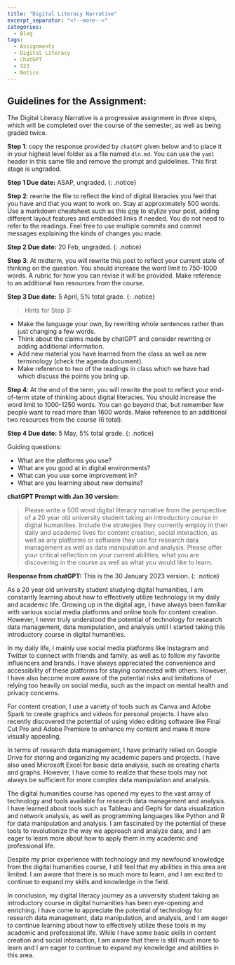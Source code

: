 ```yaml
---
title: "Digital Literacy Narrative"
excerpt_separator: "<!--more-->"
categories:
  - Blog
tags:
  - Assignments
  - Digital Literacy
  - chatGPT
  - S23
  - Notice
---
```


## Guidelines for the Assignment: 

The Digital Literacy Narrative is a progressive assignment in *three* steps, which will be completed over the course of the semester, as well as being graded twice. 

**Step 1**: copy the response provided by `chatGPT` given below and to place it in your highest level folder as a file named `dln.md`. You can use the `yaml` header in this same file and remove the prompt and guidelines. This first stage is ungraded.  

**Step 1 Due date:** ASAP, ungraded.
{: .notice}

**Step 2**: rewrite the file to reflect the kind of digital literacies you feel that you have and that you want to work on. Stay at approximately 500 words. Use a markdown cheatsheet such as this [one](https://www.markdownguide.org/cheat-sheet) to stylize your post, adding different layout features and embedded links if needed. You do not need to refer to the readings. Feel free to use multiple commits and commit messages explaining the kinds of changes you made. 

**Step 2 Due date:** 20 Feb, ungraded.
{: .notice}

**Step 3**: At midterm, you will rewrite this post to reflect your current state of thinking on the question. You should increase the word limit to 750-1000 words. A rubric for how you can revise it will be provided. Make reference to an additional two resources from the course. 

**Step 3 Due date:** 5 April, 5% total grade.
{: .notice}

> Hints for Step 3: 

- Make the language your own, by rewriting whole sentences rather than just changing a few words. 
- Think about the claims made by chatGPT and consider rewriting or adding additional information. 
- Add new material you have learned from the class as well as new terminology (check the agenda document).
- Make reference to two of the readings in class which we have had which discuss the points you bring up. 


**Step 4**: At the end of the term, you will rewrite the post to reflect your end-of-term state of thinking about digital literacies. You should increase the word limit to 1000-1250 words. You can go beyond that, but remember few people want to read more than 1600 words. Make reference to an additional two resources from the course (6 total). 

**Step 4 Due date:** 5 May, 5% total grade.
{: .notice}

Guiding questions: 
- What are the platforms you use?
- What are you good at in digital environments? 
- What can you use some improvement in? 
- What are you learning about new domains? 


**chatGPT Prompt with Jan 30 version:** 

> Please write a 500 word digital literacy narrative from the perspective of a 20 year old university student taking an introductory course in digital humanities. Include the strategies they currently employ in their daily and academic lives for content creation, social interaction, as well as any platforms or software they use for research data management as well as data manipulation and analysis. Please offer your critical reflection on your current abilities, what you are discovering in the course as well as what you would like to learn.

**Response from chatGPT:** This is the 30 January 2023 version.
{: .notice}

As a 20 year old university student studying digital humanities, I am constantly learning about how to effectively utilize technology in my daily and academic life. Growing up in the digital age, I have always been familiar with various social media platforms and online tools for content creation. However, I never truly understood the potential of technology for research data management, data manipulation, and analysis until I started taking this introductory course in digital humanities.

In my daily life, I mainly use social media platforms like Instagram and Twitter to connect with friends and family, as well as to follow my favorite influencers and brands. I have always appreciated the convenience and accessibility of these platforms for staying connected with others. However, I have also become more aware of the potential risks and limitations of relying too heavily on social media, such as the impact on mental health and privacy concerns.

For content creation, I use a variety of tools such as Canva and Adobe Spark to create graphics and videos for personal projects. I have also recently discovered the potential of using video editing software like Final Cut Pro and Adobe Premiere to enhance my content and make it more visually appealing.

In terms of research data management, I have primarily relied on Google Drive for storing and organizing my academic papers and projects. I have also used Microsoft Excel for basic data analysis, such as creating charts and graphs. However, I have come to realize that these tools may not always be sufficient for more complex data manipulation and analysis.

The digital humanities course has opened my eyes to the vast array of technology and tools available for research data management and analysis. I have learned about tools such as Tableau and Gephi for data visualization and network analysis, as well as programming languages like Python and R for data manipulation and analysis. I am fascinated by the potential of these tools to revolutionize the way we approach and analyze data, and I am eager to learn more about how to apply them in my academic and professional life.

Despite my prior experience with technology and my newfound knowledge from the digital humanities course, I still feel that my abilities in this area are limited. I am aware that there is so much more to learn, and I am excited to continue to expand my skills and knowledge in the field.

In conclusion, my digital literacy journey as a university student taking an introductory course in digital humanities has been eye-opening and enriching. I have come to appreciate the potential of technology for research data management, data manipulation, and analysis, and I am eager to continue learning about how to effectively utilize these tools in my academic and professional life. While I have some basic skills in content creation and social interaction, I am aware that there is still much more to learn and I am eager to continue to expand my knowledge and abilities in this area.